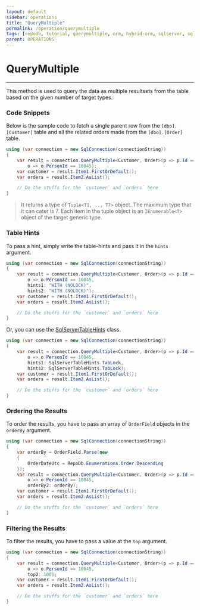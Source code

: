 ```yaml
---
layout: default
sidebar: operations
title: "QueryMultiple"
permalink: /operation/querymultiple
tags: [repodb, tutorial, querymultiple, orm, hybrid-orm, sqlserver, sqlite, mysql, postgresql]
parent: OPERATIONS
---
```


# QueryMultiple

---

This method is used to query the data as multiple resultsets from the table based on the given number of target types.

### Code Snippets

Below is the sample code to fetch a single parent row from the `[dbo].[Customer]` table and all the related orders made from the `[dbo].[Order]` table.

```csharp
using (var connection = new SqlConnection(connectionString))
{
    var result = connection.QueryMultiple<Customer, Order>(p => p.Id == 10045,
        o => o.PersonId == 10045);
    var customer = result.Item1.FirstOrDefault();
    var orders = result.Item2.AsList();

    // Do the stuffs for the `customer` and `orders` here
}
```

> It returns a type of `Tuple<T1, .., T7>` object. The maximum type that it can cater is 7. Each item in the tuple object is an `IEnumerable<T>` object of the target generic type.

### Table Hints

To pass a hint, simply write the table-hints and pass it in the `hints` argument.

```csharp
using (var connection = new SqlConnection(connectionString))
{
    var result = connection.QueryMultiple<Customer, Order>(p => p.Id == 10045,
        o => o.PersonId == 10045,
        hints1: "WITH (NOLOCK)",
        hints2: "WITH (NOLOCK)");
    var customer = result.Item1.FirstOrDefault();
    var orders = result.Item2.AsList();

    // Do the stuffs for the `customer` and `orders` here
}
```

Or, you can use the [SqlServerTableHints](/class/sqlservertablehints) class.

```csharp
using (var connection = new SqlConnection(connectionString))
{
    var result = connection.QueryMultiple<Customer, Order>(p => p.Id == 10045,
        o => o.PersonId == 10045,
        hints1: SqlServerTableHints.TabLock,
        hints2: SqlServerTableHints.TabLock);
    var customer = result.Item1.FirstOrDefault();
    var orders = result.Item2.AsList();

    // Do the stuffs for the `customer` and `orders` here
}
```

### Ordering the Results

To order the results, you have to pass an array of `OrderField` objects in the `orderBy` argument.

```csharp
using (var connection = new SqlConnection(connectionString))
{
    var orderBy = OrderField.Parse(new
    {
        OrderDateUtc = RepoDb.Enumerations.Order.Descending
    });
    var result = connection.QueryMultiple<Customer, Order>(p => p.Id == 10045,
        o => o.PersonId == 10045,
        orderBy2: orderBy);
    var customer = result.Item1.FirstOrDefault();
    var orders = result.Item2.AsList();

    // Do the stuffs for the `customer` and `orders` here
}
```

### Filtering the Results

To filter the results, you have to pass a value at the `top` argument.

```csharp
using (var connection = new SqlConnection(connectionString))
{
    var result = connection.QueryMultiple<Customer, Order>(p => p.Id == 10045,
        o => o.PersonId == 10045,
        top2: 100);
    var customer = result.Item1.FirstOrDefault();
    var orders = result.Item2.AsList();

    // Do the stuffs for the `customer` and `orders` here
}
```
